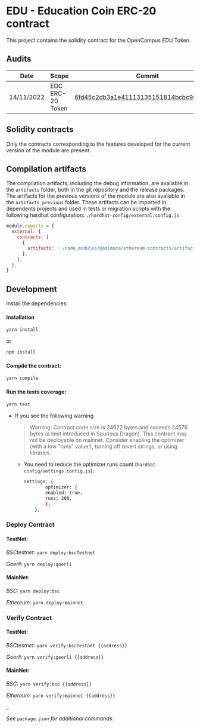 # EDU - Education Coin ERC-20 contract

This project contains the solidity contract for the OpenCampus EDU Token.

## Audits

| Date       | Scope            | Commit                                                                                                                          | Auditor                                  | Report                                                       |
| ---------- | ---------------- | ------------------------------------------------------------------------------------------------------------------------------- | ---------------------------------------- | ------------------------------------------------------------ |
| 14/11/2022 | EDC ERC-20 Token | [6fd45c2db3a1e41113135151814bcbc9e618f1f0](https://github.com/tinytap/edc-smart-contract/blob/EDC-freeze/contracts/EDuCoin.sol) | [Solidified](https://www.solidified.io/) | [link](/audits/AuditReport-TinyTap_EDuCoin_[23.03.2023].pdf) |

## Solidity contracts

Only the contracts corresponding to the features developed for the current version of the module are present.

## Compilation artifacts

The compilation artifacts, including the debug information, are available in the `artifacts` folder, both in the git repository and the release packages.
The artifacts for the previous versions of the module are also available in the `artifacts_previous` folder. These artifacts can be imported in dependents projects and used in tests or migration scripts with the following hardhat configuration:
`./hardhat-config/external.config.js`

```javascript
module.exports = {
  external: {
    contracts: [
      {
        artifacts: './node_modules/@animoca/ethereum-contracts/artifacts',
      },
    ],
  },
}
```

## Development

Install the dependencies:

#### Installation

```bash
yarn install
```

or

```bash
npm install
```

#### Compile the contract:

```bash
yarn compile
```

#### Run the tests coverage:

```bash
yarn test
```

- If you see the following warning
  > Warning: Contract code size is 24622 bytes and exceeds 24576 bytes (a limit introduced in Spurious Dragon). This contract may not be deployable on mainnet. Consider enabling the optimizer (with a low "runs" value!), turning off revert strings, or using libraries.
  - You need to reduce the optimizer runs count (`hardhat-config/settings.config.js`):
    ```bash
    settings: {
            optimizer: {
            enabled: true,
            runs: 200,
            },
        },
    ```

### Deploy Contract

#### TestNet:

_BSCtestnet:_ `yarn deploy:bscTestnet`

_Goerli:_ `yarn deploy:goerli`

#### MainNet:

_BSC:_
`yarn deploy:bsc`

_Ethereum:_
`yarn deploy:mainnet`

### Verify Contract

#### TestNet:

_BSCtestnet:_ `yarn verify:bscTestnet {{address}}`

_Goerli:_ `yarn verify:goerli {{address}}`

#### MainNet:

_BSC:_ `yarn verify:bsc {{address}}`

_Ethereum:_ `yarn verify:mainnet {{address}}`

\_

_See `package.json` for additional commands._


